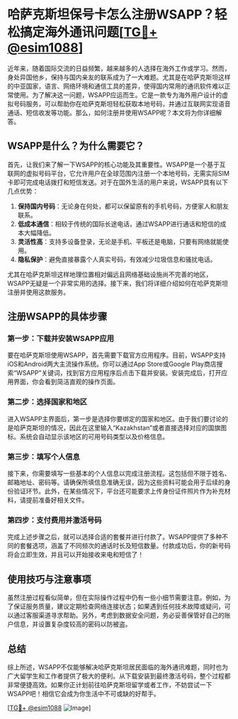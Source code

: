 # 哈萨克斯坦保号卡怎么注册WSAPP？轻松搞定海外通讯问题[[TG💪+ @esim1088](https://t.me/s/esim1088)]

近年来，随着国际交流的日益频繁，越来越多的人选择在海外工作或学习。然而，身处异国他乡，保持与国内亲友的联系成为了一大难题。尤其是在哈萨克斯坦这样的中亚国家，语言、网络环境和通信工具的差异，使得国内常用的通讯软件难以正常使用。为了解决这一问题，WSAPP应运而生。它是一款专为海外用户设计的虚拟号码服务，可以帮助你在哈萨克斯坦轻松获取本地号码，并通过互联网实现语音通话、短信收发等功能。那么，如何注册并使用WSAPP呢？本文将为你详细解答。

## WSAPP是什么？为什么需要它？

首先，让我们来了解一下WSAPP的核心功能及其重要性。WSAPP是一个基于互联网的虚拟号码平台，它允许用户在全球范围内注册一个本地号码，无需实际SIM卡即可完成电话拨打和短信发送。对于在国外生活的用户来说，WSAPP具有以下几点优势：

1. **保持国内号码**：无论身在何处，都可以保留原有的手机号码，方便家人和朋友联系。
2. **低成本通信**：相较于传统的国际长途电话，通过WSAPP进行通话和短信的成本大幅降低。
3. **灵活性高**：支持多设备登录，无论是手机、平板还是电脑，只要有网络就能使用。
4. **隐私保护**：避免直接暴露个人真实号码，有效减少垃圾信息和骚扰电话。

尤其在哈萨克斯坦这样地理位置相对偏远且网络基础设施尚不完善的地区，WSAPP无疑是一个非常实用的选择。接下来，我们将详细介绍如何在哈萨克斯坦注册并使用这款服务。

## 注册WSAPP的具体步骤

### 第一步：下载并安装WSAPP应用

要在哈萨克斯坦使用WSAPP，首先需要下载官方应用程序。目前，WSAPP支持iOS和Android两大主流操作系统。你可以通过App Store或Google Play商店搜索“WSAPP”关键词，找到官方应用程序后点击下载并安装。安装完成后，打开应用界面，你会看到简洁直观的操作页面。

### 第二步：选择国家和地区

进入WSAPP主界面后，第一步是选择你要绑定的国家和地区。由于我们要讨论的是哈萨克斯坦的情况，因此在这里输入“Kazakhstan”或者直接选择对应的国旗图标。系统会自动显示该地区的可用号码类型以及价格信息。

### 第三步：填写个人信息

接下来，你需要填写一些基本的个人信息以完成注册流程。这包括但不限于姓名、邮箱地址、密码等。请确保所填信息准确无误，因为这些资料可能会用于后续的身份验证环节。此外，在某些情况下，平台还可能要求上传身份证件照片作为补充材料，请提前准备好相关文件。

### 第四步：支付费用并激活号码

完成上述步骤之后，就可以选择合适的套餐并进行付款了。WSAPP提供了多种不同的套餐选项，涵盖了不同频次的通话时长及短信数量。付款成功后，你的新号码将会立即生效，并且可以开始接收来电和短信了！

## 使用技巧与注意事项

虽然注册过程看似简单，但在实际操作过程中仍有一些小细节需要注意。例如，为了保证服务质量，建议定期检查网络连接状态；如果遇到任何技术故障或疑问，可以通过客服渠道寻求帮助。另外，考虑到数据安全问题，务必妥善保管好自己的账户信息，并设置复杂度较高的密码以防被盗。

## 总结

综上所述，WSAPP不仅能够解决哈萨克斯坦居民面临的海外通讯难题，同时也为广大留学生和工作者提供了极大的便利。从下载安装到最终激活号码，整个过程都非常便捷高效。如果你正计划前往哈萨克斯坦留学或者工作，不妨尝试一下WSAPP吧！相信它会成为你生活中不可或缺的好帮手。

[[TG💪+ @esim1088](https://t.me/s/esim1088) ![Image](https://i.postimg.cc/4NQfJmqS/Snipaste-2025-05-13-00-14-12.png)]
